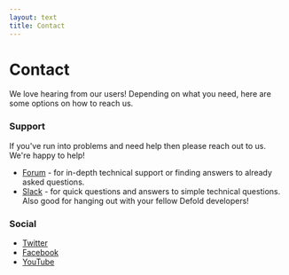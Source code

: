```yaml
---
layout: text
title: Contact
---
```


# Contact

We love hearing from our users! Depending on what you need, here are some options on how to reach us.

### Support

If you've run into problems and need help then please reach out to us. We're happy to help!

* [Forum](https://forum.defold.com) - for in-depth technical support or finding answers to already asked questions.
* [Slack](https://www.defold.com/slack) - for quick questions and answers to simple technical questions. Also good for hanging out with your fellow Defold developers!


### Social

* [Twitter](https://twitter.com/defold)
* [Facebook](https://www.facebook.com/Defold)
* [YouTube](https://www.youtube.com/user/defoldvideos)
